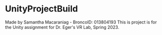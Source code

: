 # UnityProjectBuild
Made by Samantha Macaraniag - BroncoID: 013804193
This is project is for the Unity assignment for Dr. Eger's VR Lab, Spring 2023.
